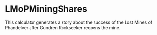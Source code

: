 # LMoPMiningShares
This calculator generates a story about the success of the Lost Mines of Phandelver after Gundren Rockseeker reopens the mine.
